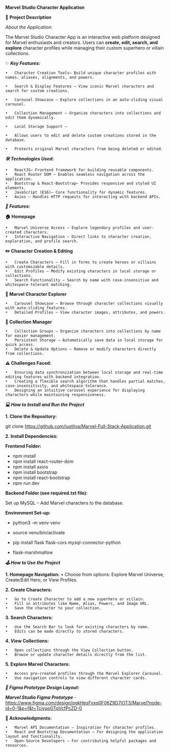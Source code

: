 
**Marvel Studio Character Application**

🌟 **Project Description**

*About the Application:*

The Marvel Studio Character App is an interactive web platform designed for Marvel enthusiasts and creators. Users can **create, edit, search, and explore** character profiles while managing their custom superhero or villain collections.

✨ ***Key Features:***

	•	Character Creation Tools– Build unique character profiles with names, aliases, alignments, and powers.

	•	Search & Display Features – View iconic Marvel characters and search for custom creations.

	•	Carousel Showcase – Explore collections in an auto-sliding visual carousel.

	•	Collection Management – Organize characters into collections and edit them dynamically.

	•	Local Storage Support –

	•	Allows users to edit and delete custom creations stored in the database.

	•	Protects original Marvel characters from being deleted or edited.

***🛠️ Technologies Used:***

	•	ReactJS– Frontend framework for building reusable components.
	•	React Router DOM – Enables seamless navigation across the application.
	•	Bootstrap & React-Bootstrap– Provides responsive and styled UI elements.
	•	JavaScript (ES6)– Core functionality for dynamic features.
	•	Axios – Handles HTTP requests for interacting with backend APIs.

***🚀 Features:***

**🏠 Homepage**

	•	Marvel Universe Access – Explore legendary profiles and user-created characters.
	•	Interactive Navigation – Direct links to character creation, exploration, and profile search.

**✏️ Character Creation & Editing**

	•	Create Characters – Fill in forms to create heroes or villains with customizable details.
	•	Edit Profiles – Modify existing characters in local storage or collections.
	•	Search Functionality – Search by name with case-insensitive and whitespace-tolerant matching.

**🌌 Marvel Character Explorer**

	•	Carousel Showcase – Browse through character collections visually with auto-sliding features.
	•	Detailed Profiles – View character images, attributes, and powers.

**📂 Collection Manager**

	•	Collection Groups – Organize characters into collections by name for easier management.
	•	Persistent Storage – Automatically save data in local storage for quick access.
	•	Delete & Update Options – Remove or modify characters directly from collections.

**⚠️ Challenges Faced:**

	•	Ensuring data synchronization between local storage and real-time editing features with backend integration.
	•	Creating a flexible search algorithm that handles partial matches, case-insensitivity, and whitespace tolerance.
	•	Designing an intuitive carousel experience for displaying characters while maintaining responsiveness.

***💻 How to Install and Run the Project***


**1. Clone the Repository:**


git clone https://github.com/justliya/Marvel-Full-Stack-Application.git


**2. Install Dependencies:**


**Frontend Folder:**

 * npm install
* npm install react-router-dom
* npm install axios
* npm install bootstrap
* npm install react-bootstrap
* npm run dev

**Backend Folder (see required.txt file):**

Set up MySQL – Add Marvel characters to the database.

**Environment Set-up:**

* python3 -m venv venv

 * source venv/bin/activate

* pip install flask flask-cors mysql-connector-python 

* flask-marshmallow

***🕹️ How to Use the Project***

**1. Homepage Navigation:**
	•	Choose from options: Explore Marvel Universe, Create/Edit Hero, or View Profiles.

**2. Create Characters:**

	•	Go to Create Character to add a new superhero or villain.
	•	Fill in attributes like Name, Alias, Powers, and Image URL.
	•	Save the character to your collection.

**3. Search Characters:**

	•	Use the Search Bar to look for existing characters by name.
	•	Edits can be made directly to stored characters.

**4. View Collections:**

	•	Open collections through the View Collection button.
	•	Browse or update character details directly from the list.

**5. Explore Marvel Characters:**

	•	Access pre-created profiles through the Marvel Explorer Carousel.
	•	Use navigation controls to view different character cards.


***🎨 Figma Prototype Design Layout:***

***Marvel Studio Figma Prototype*** - https://www.figma.com/design/qgkHesFvxq0F06Z9D7iOT3/Marvel?node-id=0-1&p=f&t=TciyuoGTqVcfPcZD-0

**🙏 Acknowledgments:**

	•	Marvel API Documentation – Inspiration for character profiles.
	•	React and Bootstrap Documentation – For designing the application layout and functionality.
	•	Open-Source Developers – For contributing helpful packages and resources.


